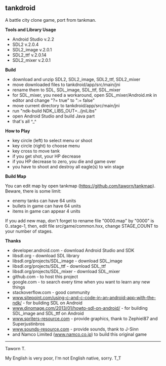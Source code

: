 **tankdroid**
---------

A battle city clone game, port from tankman.

**Tools and Library Usage**

 - Android Studio v.2.2
 - SDL2 v.2.0.4
 - SDL2_image v.2.0.1
 - SDL2_ttf v.2.0.14
 - SDL2_mixer v.2.0.1

**Build**

 - download and unzip SDL2, SDL2_image, SDL2_ttf, SDL2_mixer
 - move downloaded files to tankdroid/app/src/main/jni
 - rename them to SDL, SDL_image, SDL_ttf, SDL_mixer
 - for SDL_mixer, you need a workaround, open SDL_mixer/Android.mk in editor and change "?= true" to ":= false"
 - move current directory to tankdroid/app/src/main/jni
 - run "ndk-build NDK_LIBS_OUT=../jniLibs"
 - open Android Studio and build Java part
 - that's all ^_^

**How to Play**

 - key circle (left) to select menu or shoot
 - key circle (right) to choose menu
 - key cross to move tank
 - if you get shot, your HP decrease
 - if you HP decrease to zero, you die and game over
 - you have to shoot and destroy all eagle(s) to win stage

**Build Map**

You can edit map by open tankmap (https://github.com/taworn/tankmap).  Beware,
there is some limit:

 - enemy tanks can have 64 units
 - bullets in game can have 64 units
 - items in game can appear 4 units

If you add new map, don't forget to rename file "0000.map" by "0000" is 0..stage-1, then,
edit file src/game/common.hxx, change STAGE_COUNT to your number of stages.

**Thanks**

 - developer.android.com - download Android Studio and SDK
 - libsdl.org - download SDL library
 - libsdl.org/projects/SDL_image - download SDL_image
 - libsdl.org/projects/SDL_ttf - download SDL_ttf
 - libsdl.org/projects/SDL_mixer - download SDL_mixer
 - github.com - to host this project
 - google.com - to search every time when you want to learn any new things
 - stackoverflow.com - good community
 - www.sitepoint.com/using-c-and-c-code-in-an-android-app-with-the-ndk/ - for building SDL on Android
 - www.dinomage.com/2013/01/howto-sdl-on-android/ - for building SDL_image and SDL_ttf on Android
 - www.spriters-resource.com - provide graphics, thank to Zephiel87 and Superjustinbros
 - www.sounds-resource.com - provide sounds, thank to J-Sinn
 - and Namco Limited (www.namco.co.jp) to build this original game

---------
Taworn T.

My English is very poor, I'm not English native, sorry. T_T

